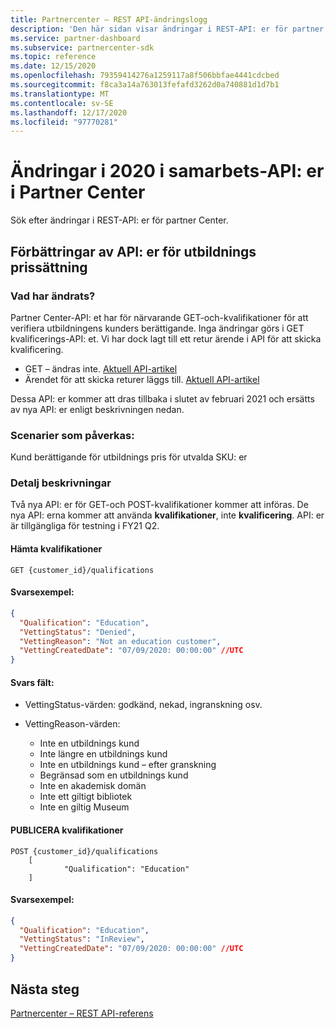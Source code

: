 ```yaml
---
title: Partnercenter – REST API-ändringslogg
description: 'Den här sidan visar ändringar i REST-API: er för partner Center'
ms.service: partner-dashboard
ms.subservice: partnercenter-sdk
ms.topic: reference
ms.date: 12/15/2020
ms.openlocfilehash: 79359414276a1259117a8f506bbfae4441cdcbed
ms.sourcegitcommit: f8ca3a14a763013fefafd3262d0a740881d1d7b1
ms.translationtype: MT
ms.contentlocale: sv-SE
ms.lasthandoff: 12/17/2020
ms.locfileid: "97770281"
---
```

# <a name="december-2020-changes-to-partner-center-rest-apis"></a>Ändringar i 2020 i samarbets-API: er i Partner Center

Sök efter ändringar i REST-API: er för partner Center.

## <a name="enhancements-to-education-pricing-eligibility-apis"></a>Förbättringar av API: er för utbildnings prissättning



### <a name="what-has-changed"></a>Vad har ändrats?

Partner Center-API: et har för närvarande GET-och-kvalifikationer för att verifiera utbildningens kunders berättigande. Inga ändringar görs i GET kvalificerings-API: et. Vi har dock lagt till ett retur ärende i API för att skicka kvalificering.

- GET – ändras inte. [Aktuell API-artikel](get-a-customer-s-qualification.md)
- Ärendet för att skicka returer läggs till. [Aktuell API-artikel](update-a-customer-s-qualification.md)

Dessa API: er kommer att dras tillbaka i slutet av februari 2021 och ersätts av nya API: er enligt beskrivningen nedan.

### <a name="scenarios-impacted"></a>Scenarier som påverkas:

Kund berättigande för utbildnings pris för utvalda SKU: er

### <a name="detail-descriptions"></a>Detalj beskrivningar

Två nya API: er för GET-och POST-kvalifikationer kommer att införas. De nya API: erna kommer att använda **kvalifikationer**, inte **kvalificering**. API: er är tillgängliga för testning i FY21 Q2.

#### <a name="get-qualifications"></a>Hämta kvalifikationer

```http
GET {customer_id}/qualifications
```

#### <a name="response-example"></a>Svarsexempel:

```json
{
  "Qualification": "Education",
  "VettingStatus": "Denied",
  "VettingReason": "Not an education customer",
  "VettingCreatedDate": "07/09/2020: 00:00:00" //UTC
}
```

#### <a name="response-fields"></a>Svars fält: 

- VettingStatus-värden: godkänd, nekad, ingranskning osv.

- VettingReason-värden:
   - Inte en utbildnings kund
   - Inte längre en utbildnings kund
   - Inte en utbildnings kund – efter granskning
   - Begränsad som en utbildnings kund
   - Inte en akademisk domän
   - Inte ett giltigt bibliotek
   - Inte en giltig Museum
 
#### <a name="post-qualifications"></a>PUBLICERA kvalifikationer

```http
POST {customer_id}/qualifications
    [
            "Qualification": "Education"
    ]
```

#### <a name="response-example"></a>Svarsexempel:

```JSON
{
  "Qualification": "Education",
  "VettingStatus": "InReview",
  "VettingCreatedDate": "07/09/2020: 00:00:00" //UTC
}
```

## <a name="next-steps"></a>Nästa steg

[Partnercenter – REST API-referens](partner-center-rest-api-reference.md)
